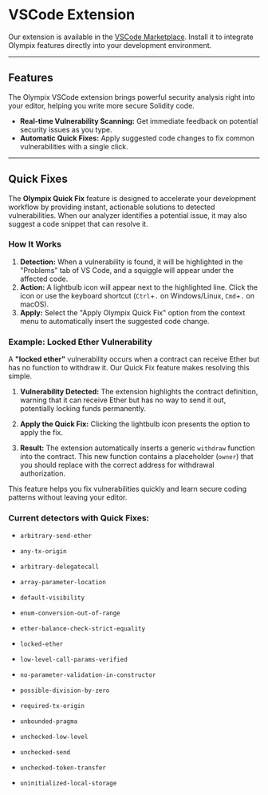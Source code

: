 # VSCode Extension

Our extension is available in the [VSCode Marketplace](https://marketplace.visualstudio.com/items?itemName=Olympixai.olympix). Install it to integrate Olympix features directly into your development environment.

---

## Features

The Olympix VSCode extension brings powerful security analysis right into your editor, helping you write more secure Solidity code.

- **Real-time Vulnerability Scanning:** Get immediate feedback on potential security issues as you type.
- **Automatic Quick Fixes:** Apply suggested code changes to fix common vulnerabilities with a single click.

---

## Quick Fixes

The **Olympix Quick Fix** feature is designed to accelerate your development workflow by providing instant, actionable solutions to detected vulnerabilities. When our analyzer identifies a potential issue, it may also suggest a code snippet that can resolve it.

### How It Works

1.  **Detection:** When a vulnerability is found, it will be highlighted in the "Problems" tab of VS Code, and a squiggle will appear under the affected code.
2.  **Action:** A lightbulb icon will appear next to the highlighted line. Click the icon or use the keyboard shortcut (`Ctrl`+`.` on Windows/Linux, `Cmd`+`.` on macOS).
3.  **Apply:** Select the "Apply Olympix Quick Fix" option from the context menu to automatically insert the suggested code change.

### Example: Locked Ether Vulnerability

A **"locked ether"** vulnerability occurs when a contract can receive Ether but has no function to withdraw it. Our Quick Fix feature makes resolving this simple.

1.  **Vulnerability Detected:** The extension highlights the contract definition, warning that it can receive Ether but has no way to send it out, potentially locking funds permanently.

    

2.  **Apply the Quick Fix:** Clicking the lightbulb icon presents the option to apply the fix.

    

3.  **Result:** The extension automatically inserts a generic `withdraw` function into the contract. This new function contains a placeholder (`owner`) that you should replace with the correct address for withdrawal authorization.

    

This feature helps you fix vulnerabilities quickly and learn secure coding patterns without leaving your editor.

### Current detectors with Quick Fixes:

- `arbitrary-send-ether`

- `any-tx-origin`

- `arbitrary-delegatecall`

- `array-parameter-location`

- `default-visibility`

- `enum-conversion-out-of-range`

- `ether-balance-check-strict-equality`

- `locked-ether`

- `low-level-call-params-verified`

- `no-parameter-validation-in-constructor`

- `possible-division-by-zero`

- `required-tx-origin`

- `unbounded-pragma`

- `unchecked-low-level`

- `unchecked-send`

- `unchecked-token-transfer`

- `uninitialized-local-storage`
